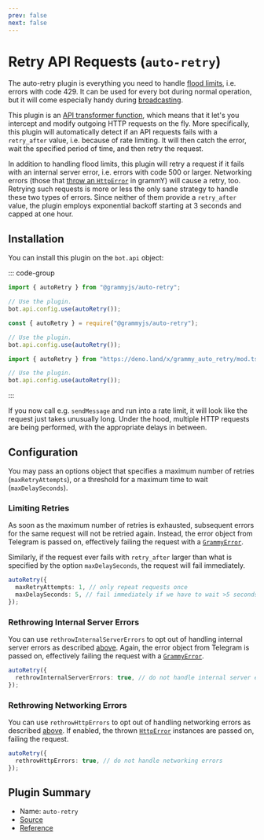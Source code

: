 ```yaml
---
prev: false
next: false
---
```


# Retry API Requests (`auto-retry`)

The auto-retry plugin is everything you need to handle
[flood limits](../advanced/flood), i.e. errors with code 429. It can be used for
every bot during normal operation, but it will come especially handy during
[broadcasting](../advanced/flood#how-to-broadcast-messages).

This plugin is an [API transformer function](../advanced/transformers), which
means that it let's you intercept and modify outgoing HTTP requests on the fly.
More specifically, this plugin will automatically detect if an API requests
fails with a `retry_after` value, i.e. because of rate limiting. It will then
catch the error, wait the specified period of time, and then retry the request.

In addition to handling flood limits, this plugin will retry a request if it
fails with an internal server error, i.e. errors with code 500 or larger.
Networking errors (those that
[throw an `HttpError`](../guide/errors#the-httperror-object) in grammY) will
cause a retry, too. Retrying such requests is more or less the only sane
strategy to handle these two types of errors. Since neither of them provide a
`retry_after` value, the plugin employs exponential backoff starting at 3
seconds and capped at one hour.

## Installation

You can install this plugin on the `bot.api` object:

::: code-group

```ts [TypeScript]
import { autoRetry } from "@grammyjs/auto-retry";

// Use the plugin.
bot.api.config.use(autoRetry());
```

```js [JavaScript]
const { autoRetry } = require("@grammyjs/auto-retry");

// Use the plugin.
bot.api.config.use(autoRetry());
```

```ts [Deno]
import { autoRetry } from "https://deno.land/x/grammy_auto_retry/mod.ts";

// Use the plugin.
bot.api.config.use(autoRetry());
```

:::

If you now call e.g. `sendMessage` and run into a rate limit, it will look like
the request just takes unusually long. Under the hood, multiple HTTP requests
are being performed, with the appropriate delays in between.

## Configuration

You may pass an options object that specifies a maximum number of retries
(`maxRetryAttempts`), or a threshold for a maximum time to wait
(`maxDelaySeconds`).

### Limiting Retries

As soon as the maximum number of retries is exhausted, subsequent errors for the
same request will not be retried again. Instead, the error object from Telegram
is passed on, effectively failing the request with a
[`GrammyError`](../guide/errors#the-grammyerror-object).

Similarly, if the request ever fails with `retry_after` larger than what is
specified by the option `maxDelaySeconds`, the request will fail immediately.

```ts
autoRetry({
  maxRetryAttempts: 1, // only repeat requests once
  maxDelaySeconds: 5, // fail immediately if we have to wait >5 seconds
});
```

### Rethrowing Internal Server Errors

You can use `rethrowInternalServerErrors` to opt out of handling internal server
errors as described [above](#retry-api-requests-auto-retry). Again, the error
object from Telegram is passed on, effectively failing the request with a
[`GrammyError`](../guide/errors#the-grammyerror-object).

```ts
autoRetry({
  rethrowInternalServerErrors: true, // do not handle internal server errors
});
```

### Rethrowing Networking Errors

You can use `rethrowHttpErrors` to opt out of handling networking errors as
described [above](#retry-api-requests-auto-retry). If enabled, the thrown
[`HttpError`](../guide/errors#the-httperror-object) instances are passed on,
failing the request.

```ts
autoRetry({
  rethrowHttpErrors: true, // do not handle networking errors
});
```

## Plugin Summary

- Name: `auto-retry`
- [Source](https://github.com/grammyjs/auto-retry)
- [Reference](/ref/auto-retry/)

